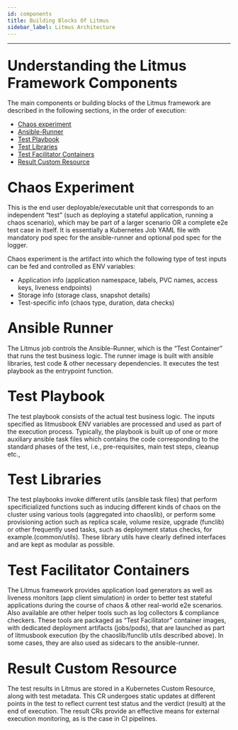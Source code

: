 ```yaml
---
id: components
title: Building Blocks Of Litmus
sidebar_label: Litmus Architecture
---
```

------

## <font size="6">Understanding the Litmus Framework Components</font>

The main components or building blocks of the Litmus framework are described in 
the following sections, in the order of execution: 

- [Chaos experiment](/docs/next/components.html#font-size-6-chaos-experiment-font)
- [Ansible-Runner](/docs/next/components.html#font-size-6-ansible-runner-font)
- [Test Playbook](/docs/next/components.html#font-size-6-test-playbook-font)
- [Test Libraries](/docs/next/components.html#font-size-6-test-libraries-font)
- [Test Facilitator Containers](/docs/next/components.html#font-size-6-test-facilitator-containers-font)
- [Result Custom Resource](/docs/next/components.html#font-size-6-result-custom-resource-font)

## <font size="6">Chaos Experiment</font>

This is the end user deployable/executable unit that corresponds to an independent “test”
(such as deploying a stateful application, running a chaos scenario), which may be part of a
larger scenario OR a complete e2e test case in itself. It is essentially a Kubernetes Job
YAML file with mandatory pod spec for the ansible-runner and optional pod spec for the logger.

Chaos experiment is the artifact into which the following type of test inputs can be fed
and  controlled as ENV variables:

- Application info (application namespace, labels, PVC names, access keys, liveness endpoints)
- Storage info (storage class, snapshot details)
- Test-specific info (chaos type, duration, data checks)

## <font size="6">Ansible Runner</font>

The Litmus job controls the Ansible-Runner, which is the “Test Container” that runs the 
test business logic. The runner image is built with ansible libraries, test code & other 
necessary dependencies. It executes the test playbook as the entrypoint function. 

## <font size="6">Test Playbook</font>

The test playbook consists of the actual test business logic. The inputs specified as 
litmusbook ENV variables are processed and used as part of the execution process. Typically, 
the playbook is built up of one or more auxiliary ansible task files which contains the 
code corresponding to the standard phases of the test, i.e., pre-requisites, main test steps, 
cleanup etc., 

## <font size="6">Test Libraries</font>

The test playbooks invoke different utils (ansible task files) that perform specificialized 
functions such as inducing different kinds of chaos on the cluster using various tools 
(aggregated into chaoslib), or perform some provisioning action such as replica scale, volume 
resize, upgrade (funclib) or other frequently used tasks, such as deployment status checks, 
for example.(common/utils). These library utils have clearly defined interfaces and are kept 
as modular as possible. 

## <font size="6">Test Facilitator Containers</font>

The Litmus framework provides application load generators as well as liveness monitors 
(app client simulation) in order to better test stateful applications during the course of 
chaos & other real-world e2e scenarios. Also available are other helper tools such as log 
collectors & compliance checkers. These tools are packaged as “Test Facilitator” container 
images, with dedicated deployment artifacts (jobs/pods), that are launched as part of 
litmusbook execution (by the chaoslib/funclib utils described above). In some cases, they 
are also used as sidecars to the ansible-runner.

## <font size="6">Result Custom Resource</font>

The test results in Litmus are stored in a Kubernetes Custom Resource, along with test metadata. 
This CR undergoes static updates at different points in the test to reflect current test status 
and the verdict (result) at the end of execution. The result CRs provide an  effective means 
for external execution monitoring, as is the case in CI pipelines.


<!-- Hotjar Tracking Code for https://docs.openebs.io -->

<script>
    (function(h,o,t,j,a,r){
        h.hj=h.hj||function(){(h.hj.q=h.hj.q||[]).push(arguments)};
        h._hjSettings={hjid:1239116,hjsv:6};
        a=o.getElementsByTagName('head')[0];
        r=o.createElement('script');r.async=1;
        r.src=t+h._hjSettings.hjid+j+h._hjSettings.hjsv;
        a.appendChild(r);
    })(window,document,'https://static.hotjar.com/c/hotjar-','.js?sv=');
</script>


<!-- Global site tag (gtag.js) - Google Analytics -->

<script async src="https://www.googletagmanager.com/gtag/js?id=UA-92076314-12"></script>
<script>
  window.dataLayer = window.dataLayer || [];
  function gtag(){dataLayer.push(arguments);}
  gtag('js', new Date());

  gtag('config', 'UA-92076314-12');
</script>
